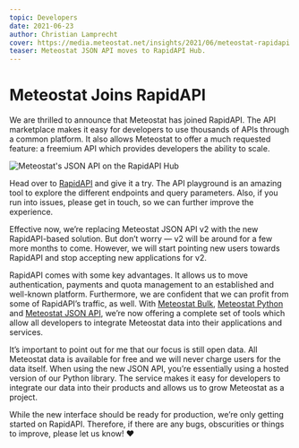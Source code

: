 ```yaml
---
topic: Developers
date: 2021-06-23
author: Christian Lamprecht
cover: https://media.meteostat.net/insights/2021/06/meteostat-rapidapi.png
teaser: Meteostat JSON API moves to RapidAPI Hub.
---
```


# Meteostat Joins RapidAPI

We are thrilled to announce that Meteostat has joined RapidAPI. The API marketplace makes it easy for developers to use thousands of APIs through a common platform. It also allows Meteostat to offer a much requested feature: a freemium API which provides developers the ability to scale.

![Meteostat's JSON API on the RapidAPI Hub](https://media.meteostat.net/insights/2021/06/meteostat-rapidapi.png "Meteostat's JSON API on the RapidAPI Hub")

Head over to [RapidAPI](https://rapidapi.com/meteostat/api/meteostat/) and give it a try. The API playground is an amazing tool to explore the different endpoints and query parameters. Also, if you run into issues, please get in touch, so we can further improve the experience.

Effective now, we’re replacing Meteostat JSON API v2 with the new RapidAPI-based solution. But don’t worry — v2 will be around for a few more months to come. However, we will start pointing new users towards RapidAPI and stop accepting new applications for v2.

RapidAPI comes with some key advantages. It allows us to move authentication, payments and quota management to an established and well-known platform. Furthermore, we are confident that we can profit from some of RapidAPI’s traffic, as well. With [Meteostat Bulk](https://dev.meteostat.net/bulk/), [Meteostat Python](https://dev.meteostat.net/python/) and [Meteostat JSON API](https://dev.meteostat.net/api/), we’re now offering a complete set of tools which allow all developers to integrate Meteostat data into their applications and services.

It’s important to point out for me that our focus is still open data. All Meteostat data is available for free and we will never charge users for the data itself. When using the new JSON API, you’re essentially using a hosted version of our Python library. The service makes it easy for developers to integrate our data into their products and allows us to grow Meteostat as a project.

While the new interface should be ready for production, we’re only getting started on RapidAPI. Therefore, if there are any bugs, obscurities or things to improve, please let us know! ❤
